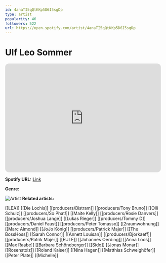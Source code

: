 ```yaml
---
id: 4anaTI5qQtKKp5D6I5sgDp
type: artist
popularity: 46
followers: 522
url: https://open.spotify.com/artist/4anaTI5qQtKKp5D6I5sgDp
---
```

# Ulf Leo Sommer

<iframe style="border-radius:12px" src="https://open.spotify.com/embed/artist/4anaTI5qQtKKp5D6I5sgDp" width="100%" height="352" frameBorder="0" allowfullscreen="" allow="autoplay; clipboard-write; encrypted-media; fullscreen; picture-in-picture" loading="lazy"></iframe>

**Spotify URL:** [Link](https://open.spotify.com/artist/4anaTI5qQtKKp5D6I5sgDp)

**Genre:** 

![Artist](https://i.scdn.co/image/ab6761610000e5ebe17932c218b3d99487607fd0)
**Related artists:**

[[LEA]]
[[Die Lochis]]
[[producers/Bistram]]
[[producers/Tony Bruno]]
[[Olli Schulz]]
[[producers/So Phat!]]
[[Maite Kelly]]
[[producers/Rosie Danvers]]
[[producers/Joshua Lange]]
[[Lukas Rieger]]
[[producers/Tommy D]]
[[producers/Daniel Faust]]
[[producers/Peter Tomasso]]
[[2raumwohnung]]
[[Marc Almond]]
[[JoJo König]]
[[producers/Patrick Majer]]
[[The BossHoss]]
[[Sarah Connor]]
[[Annett Louisan]]
[[producers/Djorkaeff]]
[[producers/Patrik Majer]]
[[EULE]]
[[Johannes Oerding]]
[[Anna Loos]]
[[Max Raabe]]
[[Barbara Schöneberger]]
[[Sido]]
[[Jonas Monar]]
[[Rosenstolz]]
[[Roland Kaiser]]
[[Nina Hagen]]
[[Matthias Schweighöfer]]
[[Peter Plate]]
[[Michelle]]
